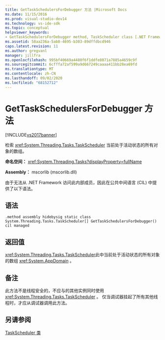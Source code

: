 ```yaml
---
title: GetTaskSchedulersForDebugger 方法 |Microsoft Docs
ms.date: 11/15/2016
ms.prod: visual-studio-dev14
ms.technology: vs-ide-sdk
ms.topic: conceptual
helpviewer_keywords:
- GetTaskSchedulersForDebugger method, TaskScheduler class [.NET Framework debug engines]
ms.assetid: 58aa236a-5ab8-4695-b303-89dffdbcd946
caps.latest.revision: 11
ms.author: gregvanl
manager: jillfra
ms.openlocfilehash: 995bf40669a4480f6f1ddfe8071a7885a4659c9f
ms.sourcegitcommit: 6cfffa72af599a9d667249caaaa411bb28ea69fd
ms.translationtype: MT
ms.contentlocale: zh-CN
ms.lasthandoff: 09/02/2020
ms.locfileid: "68152712"
---
```

# <a name="gettaskschedulersfordebugger-method"></a>GetTaskSchedulersForDebugger 方法
[!INCLUDE[vs2017banner](../../includes/vs2017banner.md)]

检索 <xref:System.Threading.Tasks.TaskScheduler> 当前处于活动状态的所有对象的数组。  
  
 **命名空间：** <xref:System.Threading.Tasks?displayProperty=fullName>  
  
 **Assembly：** mscorlib (mscorlib.dll)   
  
 由于无法从 .NET Framework 访问此内部成员，因此在公共中间语言 (CIL) 中提供了以下语法。  
  
## <a name="syntax"></a>语法  
  
```  
.method assembly hidebysig static class System.Threading.Tasks.TaskScheduler[] GetTaskSchedulersForDebugger() cil managed  
```  
  
## <a name="return-value"></a>返回值  
 <xref:System.Threading.Tasks.TaskScheduler>此中当前处于活动状态的所有对象的数组 <xref:System.AppDomain> 。  
  
## <a name="remarks"></a>备注  
 此方法不是线程安全的，不应与的其他实例同时使用 <xref:System.Threading.Tasks.TaskScheduler> 。 仅当调试器挂起了所有其他线程时，才应从调试器调用此方法。  
  
## <a name="see-also"></a>另请参阅  
 [TaskScheduler 类](../../extensibility/debugger/taskscheduler-class-internal-members.md)
